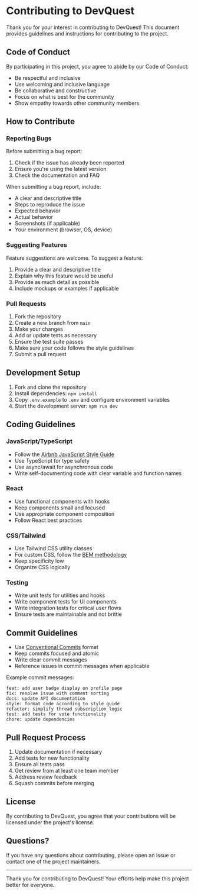 # Contributing to DevQuest

Thank you for your interest in contributing to DevQuest! This document provides guidelines and instructions for contributing to the project.

## Code of Conduct

By participating in this project, you agree to abide by our Code of Conduct:

- Be respectful and inclusive
- Use welcoming and inclusive language
- Be collaborative and constructive
- Focus on what is best for the community
- Show empathy towards other community members

## How to Contribute

### Reporting Bugs

Before submitting a bug report:

1. Check if the issue has already been reported
2. Ensure you're using the latest version
3. Check the documentation and FAQ

When submitting a bug report, include:

- A clear and descriptive title
- Steps to reproduce the issue
- Expected behavior
- Actual behavior
- Screenshots (if applicable)
- Your environment (browser, OS, device)

### Suggesting Features

Feature suggestions are welcome. To suggest a feature:

1. Provide a clear and descriptive title
2. Explain why this feature would be useful
3. Provide as much detail as possible
4. Include mockups or examples if applicable

### Pull Requests

1. Fork the repository
2. Create a new branch from `main`
3. Make your changes
4. Add or update tests as necessary
5. Ensure the test suite passes
6. Make sure your code follows the style guidelines
7. Submit a pull request

## Development Setup

1. Fork and clone the repository
2. Install dependencies: `npm install`
3. Copy `.env.example` to `.env` and configure environment variables
4. Start the development server: `npm run dev`

## Coding Guidelines

### JavaScript/TypeScript

- Follow the [Airbnb JavaScript Style Guide](https://github.com/airbnb/javascript)
- Use TypeScript for type safety
- Use async/await for asynchronous code
- Write self-documenting code with clear variable and function names

### React

- Use functional components with hooks
- Keep components small and focused
- Use appropriate component composition
- Follow React best practices

### CSS/Tailwind

- Use Tailwind CSS utility classes
- For custom CSS, follow the [BEM methodology](http://getbem.com/)
- Keep specificity low
- Organize CSS logically

### Testing

- Write unit tests for utilities and hooks
- Write component tests for UI components
- Write integration tests for critical user flows
- Ensure tests are maintainable and not brittle

## Commit Guidelines

- Use [Conventional Commits](https://www.conventionalcommits.org/) format
- Keep commits focused and atomic
- Write clear commit messages
- Reference issues in commit messages when applicable

Example commit messages:

```
feat: add user badge display on profile page
fix: resolve issue with comment sorting
docs: update API documentation
style: format code according to style guide
refactor: simplify thread subscription logic
test: add tests for vote functionality
chore: update dependencies
```

## Pull Request Process

1. Update documentation if necessary
2. Add tests for new functionality
3. Ensure all tests pass
4. Get review from at least one team member
5. Address review feedback
6. Squash commits before merging

## License

By contributing to DevQuest, you agree that your contributions will be licensed under the project's license.

## Questions?

If you have any questions about contributing, please open an issue or contact one of the project maintainers.

---

Thank you for contributing to DevQuest! Your efforts help make this project better for everyone.
